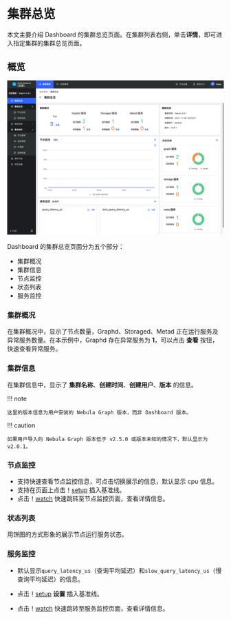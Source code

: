 # 集群总览

本文主要介绍 Dashboard 的集群总览页面。在集群列表右侧，单击**详情**，即可进入指定集群的集群总览页面。

## 概览

![overview](../figs/ds-001.png)

Dashboard 的集群总览页面分为五个部分：

- 集群概况
- 集群信息
- 节点监控
- 状态列表
- 服务监控

### 集群概况

在集群概况中，显示了节点数量，Graphd、Storaged、Metad 正在运行服务及异常服务数量。在本示例中，Graphd 存在异常服务为 **1**，可以点击 **查看** 按钮，快速查看异常服务。

### 集群信息

在集群信息中，显示了 **集群名称**、**创建时间**、**创建用户**、**版本** 的信息。

!!! note

    这里的版本信息为用户安装的 Nebula Graph 版本，而非 Dashboard 版本。

!!! caution

    如果用户导入的 Nebula Graph 版本低于 v2.5.0 或版本未知的情况下，默认显示为 v2.0.1。

### 节点监控

- 支持快速查看节点监控信息，可点击切换展示的信息，默认显示 cpu 信息。
- 支持在页面上点击！[setup](../figs/Setup.png) 插入基准线。
- 点击！[watch](../figs/watch.png) 快速跳转至节点监控页面，查看详情信息。

### 状态列表

用饼图的方式形象的展示节点运行服务状态。

### 服务监控

- 默认显示`query_latency_us`（查询平均延迟）和`slow_query_latency_us`（慢查询平均延迟）的信息。

- 点击！[setup](../figs/Setup.png) **设置** 插入基准线。

- 点击！[watch](../figs/watch.png) 快速跳转至服务监控页面，查看详情信息。